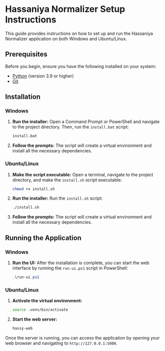 # Hassaniya Normalizer Setup Instructions

This guide provides instructions on how to set up and run the Hassaniya Normalizer application on both Windows and Ubuntu/Linux.

## Prerequisites

Before you begin, ensure you have the following installed on your system:

- [Python](https://www.python.org/downloads/) (version 3.9 or higher)
- [Git](https://git-scm.com/downloads/)

## Installation

### Windows

1.  **Run the installer:** Open a Command Prompt or PowerShell and navigate to the project directory. Then, run the `install.bat` script:

    ```bash
    install.bat
    ```

2.  **Follow the prompts:** The script will create a virtual environment and install all the necessary dependencies.

### Ubuntu/Linux

1.  **Make the script executable:** Open a terminal, navigate to the project directory, and make the `install.sh` script executable:

    ```bash
    chmod +x install.sh
    ```

2.  **Run the installer:** Run the `install.sh` script:

    ```bash
    ./install.sh
    ```

3.  **Follow the prompts:** The script will create a virtual environment and install all the necessary dependencies.

## Running the Application

### Windows

1.  **Run the UI:** After the installation is complete, you can start the web interface by running the `run-ui.ps1` script in PowerShell:

    ```powershell
    .\run-ui.ps1
    ```

### Ubuntu/Linux

1.  **Activate the virtual environment:**

    ```bash
    source .venv/bin/activate
    ```

2.  **Start the web server:**

    ```bash
    hassy-web
    ```

Once the server is running, you can access the application by opening your web browser and navigating to `http://127.0.0.1:5000`.